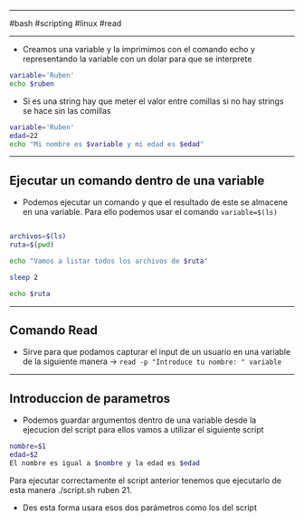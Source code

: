 ------------
#bash #scripting #linux #read 

----
- Creamos una variable y la imprimimos con el comando echo y representando la variable con un dolar para que se interprete


```bash
variable='Ruben'
echo $ruben
```

- Si es una string hay que meter el valor entre comillas si no hay strings se hace sin las comillas
```bash
variable='Ruben'
edad=22
echo "Mi nombre es $variable y mi edad es $edad"
```



--------------------------

## Ejecutar un comando dentro de una variable

- Podemos ejecutar un comando y que el resultado de este se almacene en una variable. Para ello podemos usar el comando `variable=$(ls)`
```bash

archivos=$(ls)
ruta=$(pwd)

echo "Vamos a listar todos los archivos de $ruta"

sleep 2

echo $ruta

```

----------

## Comando Read

- Sirve para que podamos capturar el input de un usuario en una variable de la siguiente manera -> `read -p "Introduce tu nombre: " variable`


---------------------------------

## Introduccion de parametros

- Podemos guardar argumentos dentro de una variable desde la ejecucion del script para ellos vamos a utilizar el siguiente script
```bash
nombre=$1
edad=$2
El nombre es igual a $nombre y la edad es $edad
```

Para ejecutar correctamente el script anterior tenemos que ejecutarlo de esta manera ./script.sh ruben 21.
- Des esta forma usara esos dos parámetros como los del script

